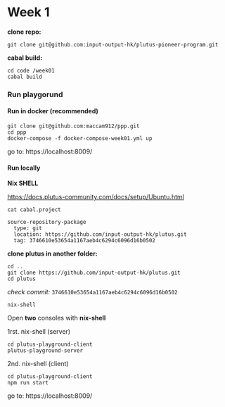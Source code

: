 # Week 1

**clone repo:**

```
git clone git@github.com:input-output-hk/plutus-pioneer-program.git
```

**cabal build:**

```
cd code /week01
cabal build
```

### Run playgorund

#### Run in docker (recommended)

```
git clone git@github.com:maccam912/ppp.git
cd ppp
docker-compose -f docker-compose-week01.yml up
```

go to: https://localhost:8009/

#### Run locally

**Nix SHELL**

https://docs.plutus-community.com/docs/setup/Ubuntu.html

```
cat cabal.project
```

```
source-repository-package
  type: git
  location: https://github.com/input-output-hk/plutus.git
  tag: 3746610e53654a1167aeb4c6294c6096d16b0502
```

**clone plutus in another folder:**

```
cd ..
git clone https://github.com/input-output-hk/plutus.git
cd plutus
```

_check commit:_ `3746610e53654a1167aeb4c6294c6096d16b0502`

```
nix-shell
```

Open **two** consoles with **nix-shell**

1rst. nix-shell (server)

```
cd plutus-playground-client
plutus-playground-server
```

2nd. nix-shell (client)

```
cd plutus-playground-client
npm run start
```

go to: https://localhost:8009/
